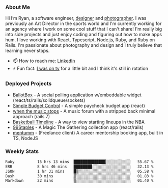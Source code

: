 ### About Me
Hi I’m Ryan, a software engineer, [designer](https://www.denvermullets.com/video) and [photographer](https://www.denvermullets.com/). I was previously an Art Director in the sports world and I'm currently working for an agency where I work on some cool stuff that I can't share! I'm really big into side projects and just enjoy coding and figuring out how to make apps hum. I love working with React, Typescript, Node.js, Ruby, and Ruby on Rails. I'm passionate about photography and design and I truly believe that learning never stops.

- 📫 How to reach me: [LinkedIn](https://www.linkedin.com/in/ryanvaznis)
- ⚡ Fun fact: [I was on tv](https://vimeo.com/381425882) for a little bit and I think it's still in rotation

### Deployed Projects
- [BallotBox](https://voteballotbox.com/) - A social polling application w/embeddable widget (react/ts/rails/solidqueue/sockets)
- [Simple Budget Control](https://simplebudgetcontrol.com/) - A simple paycheck budget app (react)
- [when the music stops](https://whenthemusicstops.net) - A music forum with a stripped back minimal approach (rails 7)
- [Basketball Timeline](https://basketball-timeline.com/?team=PHO&year=2023) - A way to view starting lineups in the NBA
- [99Staples](https://www.99staples.com/collections/denvermullets/9) - A Magic The Gathering collection app (react/rails)
- [mentumm](https://portal.mentumm.com/) - (Freelance client) A career mentorship booking app, built in TS, NodeJS

### Weekly Stats
<!--START_SECTION:waka-->

```txt
Ruby          15 hrs 13 mins  ██████████████░░░░░░░░░░░   55.67 %
ERB           8 hrs 46 mins   ████████░░░░░░░░░░░░░░░░░   32.13 %
JSON          1 hr 31 mins    █▒░░░░░░░░░░░░░░░░░░░░░░░   05.58 %
Bash          30 mins         ▒░░░░░░░░░░░░░░░░░░░░░░░░   01.83 %
Markdown      22 mins         ▒░░░░░░░░░░░░░░░░░░░░░░░░   01.40 %
```

<!--END_SECTION:waka-->
